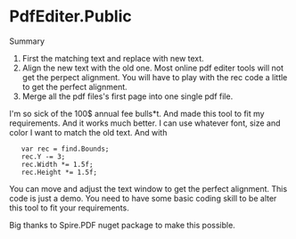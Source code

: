 # PdfEditer.Public
Summary
1. First the matching text and replace with new text.
2. Align the new text with the old one. Most online pdf editer tools will not get the perpect alignment. You will have to play with the rec code a little to get the perfect alignment.
3. Merge all the pdf files's first page into one single pdf file.

I'm so sick of the 100$ annual fee bulls*t. And made this tool to fit my requirements. And it works much better.
I can use whatever font, size and color I want to match the old text. And with 
```
   var rec = find.Bounds;
   rec.Y -= 3;
   rec.Width *= 1.5f;
   rec.Height *= 1.5f;
```
You can move and adjust the text window to get the perfect alignment.
This code is just a demo. You need to have some basic coding skill to be alter this tool to fit your requirements.

Big thanks to Spire.PDF nuget package to make this possible.
